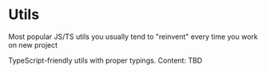 # Utils
Most popular JS/TS utils you usually tend to "reinvent" every time you work on new project

TypeScript-friendly utils with proper typings.
Content: TBD
